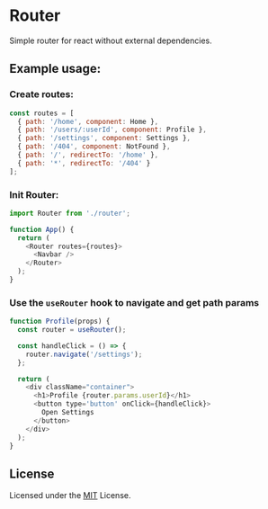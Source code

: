 # Router

Simple router for react without external dependencies.

## Example usage:

### Create routes:

```js
const routes = [
  { path: '/home', component: Home },
  { path: '/users/:userId', component: Profile },
  { path: '/settings', component: Settings },
  { path: '/404', component: NotFound },
  { path: '/', redirectTo: '/home' },
  { path: '*', redirectTo: '/404' }
];
```

### Init Router:

```js
import Router from './router';

function App() {
  return (
    <Router routes={routes}>
      <Navbar />
    </Router>
  );
}
```

### Use the `useRouter` hook to navigate and get path params

```js
function Profile(props) {
  const router = useRouter();

  const handleClick = () => {
    router.navigate('/settings');
  };

  return (
    <div className="container">
      <h1>Profile {router.params.userId}</h1>
      <button type='button' onClick={handleClick}>
        Open Settings
      </button>
    </div>
  );
}
```

## License

Licensed under the [MIT](LICENSE) License.
